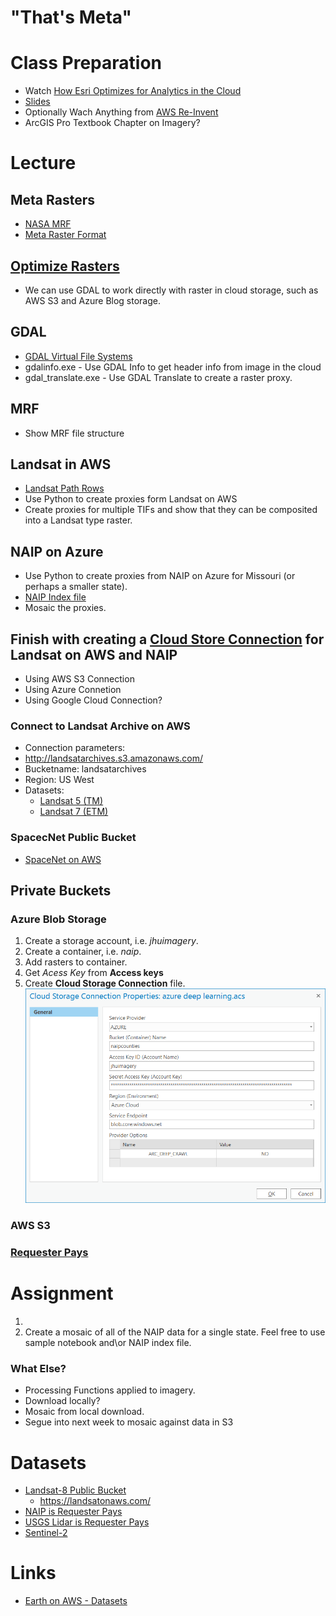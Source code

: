 # "That's Meta"

# Class Preparation
- Watch [How Esri Optimizes for Analytics in the Cloud](https://youtu.be/U486YxlDoeM)
- [Slides](https://www.slideshare.net/AmazonWebServices/how-esri-optimizes-massive-image-archives-for-analytics-in-the-cloud-abd402-reinvent-2017)
- Optionally Wach Anything from [AWS Re-Invent](https://aws.amazon.com/earth/)
- ArcGIS Pro Textbook Chapter on Imagery?

# Lecture
## Meta Rasters
  - [NASA MRF](https://github.com/nasa-gibs/mrf)
  - [Meta Raster Format](https://gdal.org/drivers/raster/marfa.html)
## [Optimize Rasters](https://github.com/Esri/OptimizeRasters)
  - We can use GDAL to work directly with raster in cloud storage, such as AWS S3 and Azure Blog storage.
## GDAL
  - [GDAL Virtual File Systems](https://gdal.org/user/virtual_file_systems.html)
  - gdalinfo.exe - Use GDAL Info to get header info from image in the cloud
  - gdal_translate.exe - Use GDAL Translate to create a raster proxy.
## MRF
  - Show MRF file structure
## Landsat in AWS
  - [Landsat Path Rows](https://www.usgs.gov/land-resources/nli/landsat/landsat-shapefiles-and-kml-files)
  - Use Python to create proxies form Landsat on AWS
  - Create proxies for multiple TIFs and show that they can be composited into a Landsat type raster.
## NAIP on Azure
  - Use Python to create proxies from NAIP on Azure for Missouri (or perhaps a smaller state).
  - [NAIP Index file](https://naipblobs.blob.core.windows.net/naip-index/naip-index.zip)
  - Mosaic the proxies.
## Finish with creating a [Cloud Store Connection](https://pro.arcgis.com/en/pro-app/help/projects/connect-to-cloud-stores.htm) for Landsat on AWS and NAIP
  - Using AWS S3 Connection
  - Using Azure Connetion
  - Using Google Cloud Connection?
### Connect to **Landsat Archive on AWS**
  - Connection parameters:
  - http://landsatarchives.s3.amazonaws.com/
  - Bucketname: landsatarchives
  - Region: US West
  - Datasets:
    - [Landsat 5 (TM)](https://eos.com/landsat-5-tm/)
    - [Landsat 7 (ETM)](https://landsat.gsfc.nasa.gov/the-enhanced-thematic-mapper-plus/)
### SpacecNet Public Bucket
  - [SpaceNet on AWS](https://spacenetchallenge.github.io/datasets/datasetHomePage.html)

## Private Buckets
### Azure Blob Storage
1. Create a storage account, i.e. *jhuimagery*.
2. Create a container, i.e. *naip*.
3. Add rasters to container.
4. Get *Acess Key* from **Access keys**
5. Create **Cloud Storage Connection** file.
![](https://raw.githubusercontent.com/gbrunner/developing-with-imagery/master/Week%202/azure_private_connection.png)

### AWS S3

### [Requester Pays](https://docs.aws.amazon.com/AmazonS3/latest/dev/RequesterPaysBuckets.html)

# Assignment
1. 
2. Create a mosaic of all of the NAIP data for a single state. Feel free to use sample notebook and\or NAIP index file.

### What Else?
- Processing Functions applied to imagery.
- Download locally?
- Mosaic from local download.
- Segue into next week to mosaic against data in S3
# Datasets
- [Landsat-8 Public Bucket](https://registry.opendata.aws/landsat-8/)
  - https://landsatonaws.com/
- [NAIP is Requester Pays](https://registry.opendata.aws/naip/)
- [USGS Lidar is Requester Pays](https://registry.opendata.aws/usgs-lidar/)
- [Sentinel-2](https://registry.opendata.aws/sentinel-2/)

# Links
- [Earth on AWS - Datasets](https://registry.opendata.aws/?search=tags:gis,earth%20observation,events,mapping,meteorological,environmental,transportation)
